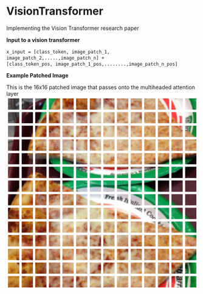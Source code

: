 # VisionTransformer
Implementing the Vision Transformer research paper

**Input to a vision transformer**

```
x_input = [class_token, image_patch_1, image_patch_2,.....,image_patch_n] + 
[class_token_pos, image_patch_1_pos,........,image_patch_n_pos]
```

__Example Patched Image__

This is the 16x16 patched image that passes onto the multiheaded attention layer
![](asset/patched_pizza.png)

